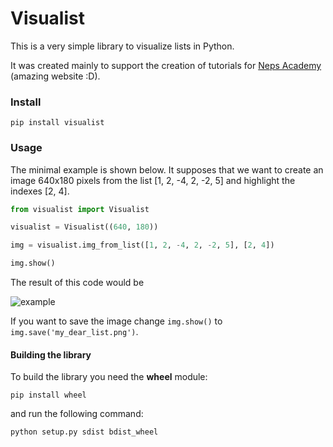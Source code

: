 # Visualist

This is a very simple library to visualize lists in Python. 

It was created mainly to support the creation of tutorials for [Neps Academy](https://neps.academy/) (amazing website :D).

### Install

```
pip install visualist
```

### Usage

The minimal example is shown below. It supposes that we want to create an image 640x180 pixels from the list [1, 2, -4, 2, -2, 5] and highlight the indexes [2, 4].

```python
from visualist import Visualist

visualist = Visualist((640, 180))

img = visualist.img_from_list([1, 2, -4, 2, -2, 5], [2, 4])

img.show()
```

The result of this code would be

![example](https://neps.academy/image/375.png)

If you want to save the image change `img.show()` to `img.save('my_dear_list.png')`.

#### Building the library

To build the library you need the **wheel** module:

```
pip install wheel
```

and run the following command:

```
python setup.py sdist bdist_wheel
```
